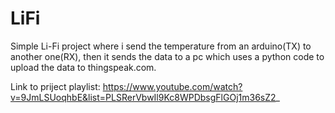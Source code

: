 # LiFi
Simple Li-Fi project where i send the temperature from an arduino(TX) to another one(RX), then it sends the data to a pc which uses a python code to upload the data to thingspeak.com. 

Link to priject playlist: https://www.youtube.com/watch?v=9JmLSUoqhbE&list=PLSRerVbwIl9Kc8WPDbsgFlGOj1m36sZ2_
